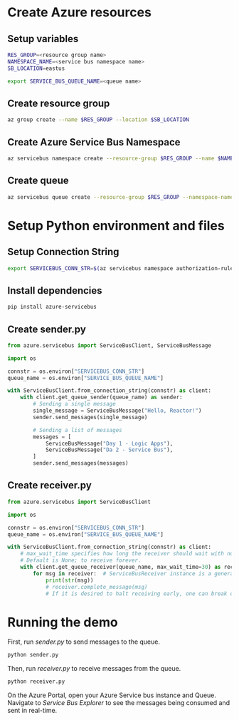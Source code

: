 # Create Azure resources

## Setup variables

```bash
RES_GROUP=<resource group name>
NAMESPACE_NAME=<service bus namespace name>
SB_LOCATION=eastus

export SERVICE_BUS_QUEUE_NAME=<queue name>
```

## Create resource group 

```bash
az group create --name $RES_GROUP --location $SB_LOCATION
```

## Create Azure Service Bus Namespace

```bash
az servicebus namespace create --resource-group $RES_GROUP --name $NAMESPACE_NAME --location $SB_LOCATION
```

## Create queue
```bash
az servicebus queue create --resource-group $RES_GROUP --namespace-name $NAMESPACE_NAME --name $SERVICE_BUS_QUEUE_NAME
```

# Setup Python environment and files

## Setup Connection String

```bash
export SERVICEBUS_CONN_STR=$(az servicebus namespace authorization-rule keys list --resource-group $RES_GROUP --namespace-name $NAMESPACE_NAME --name RootManageSharedAccessKey --query primaryConnectionString --output tsv)
```

## Install dependencies

```bash
pip install azure-servicebus
```

## Create sender.py

```python
from azure.servicebus import ServiceBusClient, ServiceBusMessage

import os

connstr = os.environ["SERVICEBUS_CONN_STR"]
queue_name = os.environ["SERVICE_BUS_QUEUE_NAME"]

with ServiceBusClient.from_connection_string(connstr) as client:
    with client.get_queue_sender(queue_name) as sender:
        # Sending a single message
        single_message = ServiceBusMessage("Hello, Reactor!")
        sender.send_messages(single_message)

        # Sending a list of messages
        messages = [
            ServiceBusMessage("Day 1 - Logic Apps"),
            ServiceBusMessage("Da 2 - Service Bus"),
        ]
        sender.send_messages(messages)
```

## Create receiver.py

```python
from azure.servicebus import ServiceBusClient

import os

connstr = os.environ["SERVICEBUS_CONN_STR"]
queue_name = os.environ["SERVICE_BUS_QUEUE_NAME"]

with ServiceBusClient.from_connection_string(connstr) as client:
    # max_wait_time specifies how long the receiver should wait with no incoming messages before stopping receipt.
    # Default is None; to receive forever.
    with client.get_queue_receiver(queue_name, max_wait_time=30) as receiver:
        for msg in receiver:  # ServiceBusReceiver instance is a generator.
            print(str(msg))
            # receiver.complete_message(msg)
            # If it is desired to halt receiving early, one can break out of the loop here safely.

```

# Running the demo

First, run *sender.py* to send messages to the queue.

```bash
python sender.py
```

Then, run *receiver.py* to receive messages from the queue.

```bash
python receiver.py
```

On the Azure Portal, open your Azure Service bus instance and Queue. Navigate to _Service Bus Explorer_ to see the messages being consumed and sent in real-time.
